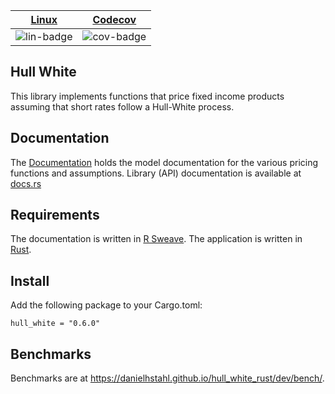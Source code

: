 | [Linux][lin-link] |  [Codecov][cov-link]  |
| :---------------: | :-------------------: |
| ![lin-badge]      | ![cov-badge]          |

[lin-badge]: https://github.com/danielhstahl/hull_white_rust/workflows/Rust/badge.svg
[lin-link]:  https://github.com/danielhstahl/hull_white_rust/actions
[cov-badge]: https://codecov.io/gh/danielhstahl/hull_white_rust/branch/master/graph/badge.svg
[cov-link]:  https://codecov.io/gh/danielhstahl/hull_white_rust

## Hull White

This library implements functions that price fixed income products assuming that short rates follow a Hull-White process.

## Documentation

The [Documentation](./documentation) holds the model documentation for the various pricing functions and assumptions.  Library (API) documentation is available at [docs.rs](https://docs.rs/hull_white/0.6.0/hull_white/)

## Requirements

The documentation is written in [R Sweave](https://www.r-bloggers.com/getting-started-with-sweave-r-latex-eclipse-statet-texlipse/).  The application is written in [Rust](https://www.rust-lang.org/en-US/).

## Install

Add the following package to your Cargo.toml:

`hull_white = "0.6.0"`

## Benchmarks

Benchmarks are at https://danielhstahl.github.io/hull_white_rust/dev/bench/.
